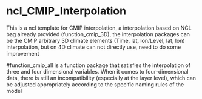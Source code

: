 # ncl_CMIP_Interpolation
This is a ncl template for CMIP interpolation,  a interpolation based on NCL bag already provided (function_cmip_3D), the interpolation packages can be the CMIP arbitrary 3D climate elements (Time, lat, lon/Level, lat, lon) interpolation, but on 4D climate can not directly use, need to do some improvement

#function_cmip_all 
is a function package that satisfies the interpolation of three and four dimensional variables. When it comes to four-dimensional data, there is still an incompatibility (especially at the layer level), which can be adjusted appropriately according to the specific naming rules of the model
